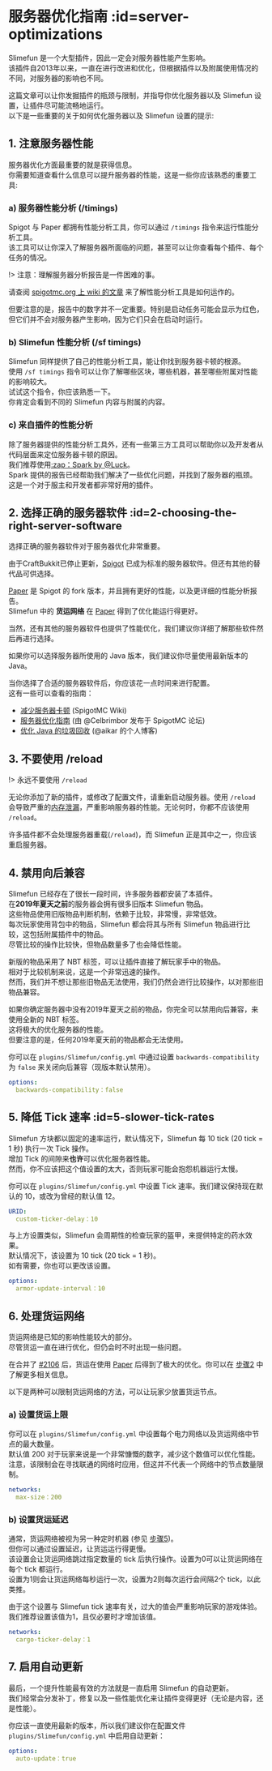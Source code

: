 # 服务器优化指南 :id=server-optimizations

Slimefun 是一个大型插件，因此一定会对服务器性能产生影响。  
该插件自2013年以来，一直在进行改进和优化，但根据插件以及附属使用情况的不同，对服务器的影响也不同。

这篇文章可以让你发掘插件的瓶颈与限制，并指导你优化服务器以及 Slimefun 设置，让插件尽可能流畅地运行。  
以下是一些重要的关于如何优化服务器以及 Slimefun 设置的提示:

## 1. 注意服务器性能

服务器优化方面最重要的就是获得信息。  
你需要知道查看什么信息可以提升服务器的性能，这是一些你应该熟悉的重要工具:

### a) 服务器性能分析 (/timings)

Spigot 与 Paper 都拥有性能分析工具，你可以通过 `/timings` 指令来运行性能分析工具。  
该工具可以让你深入了解服务器所面临的问题，甚至可以让你查看每个插件、每个任务的情况。

!> 注意：理解服务器分析报告是一件困难的事。

请查阅 [spigotmc.org 上 wiki 的文章](https://www.spigotmc.org/wiki/timings/) 来了解性能分析工具是如何运作的。

但要注意的是，报告中的数字并不一定重要。特别是启动任务可能会显示为红色，但它们并不会对服务器产生影响，因为它们只会在启动时运行。

### b) Slimefun 性能分析 (/sf timings)

Slimefun 同样提供了自己的性能分析工具，能让你找到服务器卡顿的根源。  
使用 `/sf timings` 指令可以让你了解哪些区块，哪些机器，甚至哪些附属对性能的影响较大。  
试试这个指令，你应该熟悉一下。  
你肯定会看到不同的 Slimefun 内容与附属的内容。

### c) 来自插件的性能分析

除了服务器提供的性能分析工具外，还有一些第三方工具可以帮助你以及开发者从代码层面来定位服务器卡顿的原因。  
我们推荐使用[:zap：Spark by @Luck](https://www.spigotmc.org/resources/spark.57242/)。  
Spark 提供的报告已经帮助我们解决了一些优化问题，并找到了服务器的瓶颈。这是一个对于服主和开发者都非常好用的插件。

## 2. 选择正确的服务器软件 :id=2-choosing-the-right-server-software

选择正确的服务器软件对于服务器优化非常重要。

由于CraftBukkit已停止更新，[Spigot](https://www.spigotmc.org/) 已成为标准的服务器软件。但还有其他的替代品可供选择。

[Paper](https://papermc.io/) 是 Spigot 的 fork 版本，并且拥有更好的性能，以及更详细的性能分析报告。  
Slimefun 中的 **货运网络** 在 [Paper](https://papermc.io/) 得到了优化能运行得更好。  

当然，还有其他的服务器软件也提供了性能优化，我们建议你详细了解那些软件然后再进行选择。

如果你可以选择服务器所使用的 Java 版本，我们建议你尽量使用最新版本的 Java。

当你选择了合适的服务器软件后，你应该花一点时间来进行配置。  
这有一些可以查看的指南：

* [减少服务器卡顿](https://www.spigotmc.org/wiki/reducing-lag/) (SpigotMC Wiki)
* [服务器优化指南](https://www.spigotmc.org/threads/guide-server-optimization%E2%9A%A1.283181/) (由 @Celbrimbor 发布于 SpigotMC 论坛)
* [优化 Java 的垃圾回收](https://aikar.co/2018/07/02/tuning-the-jvm-g1gc-garbage-collector-flags-for-minecraft/) (@aikar 的个人博客)

## 3. 不要使用 /reload

!> 永远不要使用 `/reload`

无论你添加了新的插件，或修改了配置文件，请重新启动服务器。使用 `/reload` 会导致严重的[内存泄漏](https://en.wikipedia.org/wiki/Memory_leak)，严重影响服务器的性能。无论何时，你都不应该使用 `/reload`。

许多插件都不会处理服务器重载(`/reload`)，而 Slimefun 正是其中之一，你应该重启服务器。

## 4. 禁用向后兼容

Slimefun 已经存在了很长一段时间，许多服务器都安装了本插件。  
在**2019年夏天之前**的服务器会拥有很多旧版本 Slimefun 物品。  
这些物品使用旧版物品判断机制，依赖于比较，非常慢，非常低效。  
每次玩家使用背包中的物品，Slimefun 都会将其与所有 Slimefun 物品进行比较，这包括附属插件中的物品。  
尽管比较的操作比较快，但物品数量多了也会降低性能。

新版的物品采用了 NBT 标签，可以让插件直接了解玩家手中的物品。  
相对于比较机制来说，这是一个非常迅速的操作。  
然而，我们并不想让那些旧物品无法使用，我们仍然会进行比较操作，以对那些旧物品兼容。

如果你确定服务器中没有2019年夏天之前的物品，你完全可以禁用向后兼容，来使用全新的 NBT 标签。  
这将极大的优化服务器的性能。  
但要注意的是，任何2019年夏天前的物品都会无法使用。

你可以在 `plugins/Slimefun/config.yml` 中通过设置 `backwards-compatibility` 为 `false` 来关闭向后兼容（现版本默认禁用）。

```yaml
options:
  backwards-compatibility：false
```

## 5. 降低 Tick 速率 :id=5-slower-tick-rates

Slimefun 方块都以固定的速率运行，默认情况下，Slimefun 每 10 tick (20 tick = 1 秒) 执行一次 Tick 操作。  
增加 Tick 的间隙来**也许**可以优化服务器性能。  
然而，你不应该把这个值设置的太大，否则玩家可能会抱怨机器运行太慢。

你可以在 `plugins/Slimefun/config.yml` 中设置 Tick 速率。我们建议保持现在默认的 10，或改为曾经的默认值 12。

```yaml
URID:
  custom-ticker-delay：10
```

与上方设置类似，Slimefun 会周期性的检查玩家的盔甲，来提供特定的药水效果。  
默认情况下，该设置为 10 tick (20 tick = 1 秒)。  
如有需要，你也可以更改该设置。

```yaml
options:
  armor-update-interval：10
```

## 6. 处理货运网络

货运网络是已知的影响性能较大的部分。  
尽管货运一直在进行优化，但仍会时不时出现一些问题。

在合并了 [#2106](https://github.com/Slimefun/Slimefun4/pull/2106) 后，货运在使用 [Paper](https://papermc.io/) 后得到了极大的优化。你可以在 [步骤2](#2-choosing-the-right-server-software) 中了解更多相关信息。

以下是两种可以限制货运网络的方法，可以让玩家少放置货运节点。

### a) 设置货运上限

你可以在 `plugins/Slimefun/config.yml` 中设置每个电力网络以及货运网络中节点的最大数量。  
默认值 200 对于玩家来说是一个非常慷慨的数字，减少这个数值可以优化性能。  
注意，该限制会在寻找联通的网络时应用，但这并不代表一个网络中的节点数量限制。

```yaml
networks:
  max-size：200
```

### b) 设置货运延迟

通常，货运网络被视为另一种定时机器 (参见 [步骤5](#5-slower-tick-rates))。  
但你可以通过设置延迟，让货运运行得更慢。  
该设置会让货运网络跳过指定数量的 tick 后执行操作。设置为0可以让货运网络在每个 tick 都运行。  
设置为1则会让货运网络每秒运行一次，设置为2则每次运行会间隔2个 tick，以此类推。

由于这个设置与 Slimefun tick 速率有关，过大的值会严重影响玩家的游戏体验。
我们推荐设置该值为1，且仅必要时才增加该值。

```yaml
networks:
  cargo-ticker-delay：1
```

## 7. 启用自动更新

最后，一个提升性能最有效的方法就是一直启用 Slimefun 的自动更新。  
我们经常会分发补丁，修复以及一些性能优化来让插件变得更好（无论是内容，还是性能）。

你应该一直使用最新的版本，所以我们建议你在配置文件 `plugins/Slimefun/config.yml` 中启用自动更新：

```yaml
options:
  auto-update：true
```
